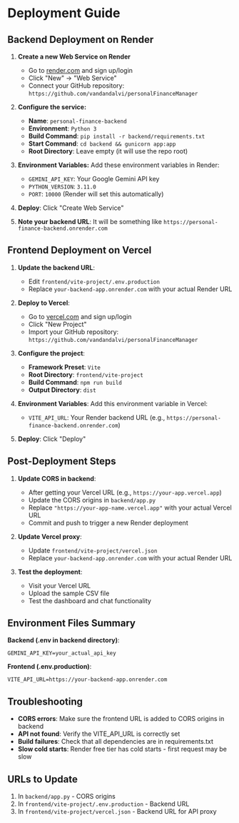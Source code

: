 # Deployment Guide

## Backend Deployment on Render

1. **Create a new Web Service on Render**
   - Go to [render.com](https://render.com) and sign up/login
   - Click "New" → "Web Service"
   - Connect your GitHub repository: `https://github.com/vandandalvi/personalFinanceManager`

2. **Configure the service:**
   - **Name**: `personal-finance-backend`
   - **Environment**: `Python 3`
   - **Build Command**: `pip install -r backend/requirements.txt`
   - **Start Command**: `cd backend && gunicorn app:app`
   - **Root Directory**: Leave empty (it will use the repo root)

3. **Environment Variables:**
   Add these environment variables in Render:
   - `GEMINI_API_KEY`: Your Google Gemini API key
   - `PYTHON_VERSION`: `3.11.0`
   - `PORT`: `10000` (Render will set this automatically)

4. **Deploy**: Click "Create Web Service"

5. **Note your backend URL**: It will be something like `https://personal-finance-backend.onrender.com`

## Frontend Deployment on Vercel

1. **Update the backend URL**:
   - Edit `frontend/vite-project/.env.production`
   - Replace `your-backend-app.onrender.com` with your actual Render URL

2. **Deploy to Vercel**:
   - Go to [vercel.com](https://vercel.com) and sign up/login
   - Click "New Project"
   - Import your GitHub repository: `https://github.com/vandandalvi/personalFinanceManager`

3. **Configure the project**:
   - **Framework Preset**: `Vite`
   - **Root Directory**: `frontend/vite-project`
   - **Build Command**: `npm run build`
   - **Output Directory**: `dist`

4. **Environment Variables**:
   Add this environment variable in Vercel:
   - `VITE_API_URL`: Your Render backend URL (e.g., `https://personal-finance-backend.onrender.com`)

5. **Deploy**: Click "Deploy"

## Post-Deployment Steps

1. **Update CORS in backend**:
   - After getting your Vercel URL (e.g., `https://your-app.vercel.app`)
   - Update the CORS origins in `backend/app.py`
   - Replace `"https://your-app-name.vercel.app"` with your actual Vercel URL
   - Commit and push to trigger a new Render deployment

2. **Update Vercel proxy**:
   - Update `frontend/vite-project/vercel.json`
   - Replace `your-backend-app.onrender.com` with your actual Render URL

3. **Test the deployment**:
   - Visit your Vercel URL
   - Upload the sample CSV file
   - Test the dashboard and chat functionality

## Environment Files Summary

**Backend (.env in backend directory)**:
```
GEMINI_API_KEY=your_actual_api_key
```

**Frontend (.env.production)**:
```
VITE_API_URL=https://your-backend-app.onrender.com
```

## Troubleshooting

- **CORS errors**: Make sure the frontend URL is added to CORS origins in backend
- **API not found**: Verify the VITE_API_URL is correctly set
- **Build failures**: Check that all dependencies are in requirements.txt
- **Slow cold starts**: Render free tier has cold starts - first request may be slow

## URLs to Update

1. In `backend/app.py` - CORS origins
2. In `frontend/vite-project/.env.production` - Backend URL  
3. In `frontend/vite-project/vercel.json` - Backend URL for API proxy